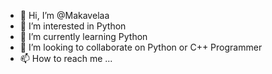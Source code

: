 - 👋 Hi, I’m @Makavelaa
- 👀 I’m interested in Python
- 🌱 I’m currently learning Python
- 💞️ I’m looking to collaborate on Python or C++ Programmer
- 📫 How to reach me ...

<!---
Makavelaa/Makavelaa is a ✨ special ✨ repository because its `README.md` (this file) appears on your GitHub profile.
You can click the Preview link to take a look at your changes.
--->
